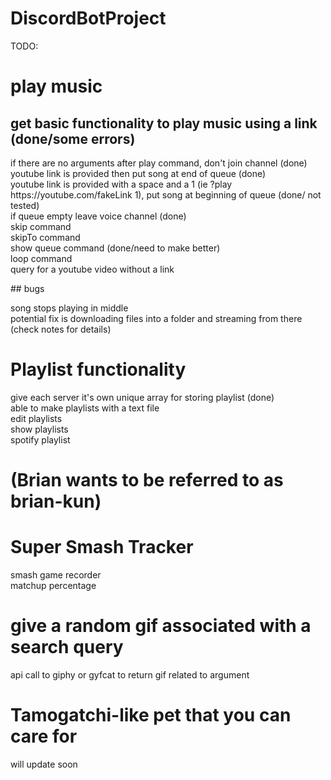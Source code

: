 ﻿# DiscordBotProject


TODO:

# play music
## get basic functionality to play music using a link (done/some errors)
<p>if there are no arguments after play command, don't join channel (done) <br>
youtube link is provided then put song at end of queue (done)<br>
youtube link is provided with a space and a 1 (ie ?play https://youtube.com/fakeLink 1), put song at beginning of queue  (done/ not tested)<br>
if queue empty leave voice channel (done)<br>
skip command<br>
skipTo command<br>
show queue command  (done/need to make better)<br>
loop command<br>
query for a youtube video without a link</p>
## bugs
<p>song stops playing in middle<br>
potential fix is downloading files into a folder and streaming from there (check notes for details)</p>




# Playlist functionality
<p>give each server it's own unique array for storing playlist (done)<br>
able to make playlists with a text file<br>
edit playlists<br>
show playlists<br>
spotify playlist<br></p>

# (Brian wants to be referred to as brian-kun)
# Super Smash Tracker
<p>smash game recorder<br>
matchup percentage<br></p>

# give a random gif associated with a search query
<p>api call to giphy or gyfcat to return gif related to argument<br></p>

# Tamogatchi-like pet that you can care for
<p>will update soon<br></p>
